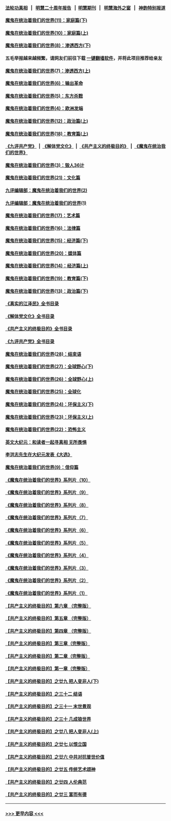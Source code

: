 #### [法轮功真相](https://github.com/gfw-breaker/truth/blob/master/README.md?t=0) &nbsp;&nbsp;|&nbsp;&nbsp; [明慧二十周年报告](https://github.com/gfw-breaker/mh-reports/blob/master/README.md?t=0) &nbsp;&nbsp;|&nbsp;&nbsp;[明慧期刊](https://github.com/gfw-breaker/mh-qikan) &nbsp;&nbsp;|&nbsp;&nbsp; [明慧海外之窗](https://github.com/gfw-breaker/mh-news/blob/master/README.md?t=0) &nbsp;&nbsp;|&nbsp;&nbsp; [神韵特别报道](https://github.com/gfw-breaker/mh-news/blob/master/shenyun.md?t=0)
#### [魔鬼在统治着我们的世界(11)：家庭篇(下)](../pages/nsc422/n10440961.md?t=01201243) 
#### [魔鬼在统治着我们的世界(10)：家庭篇(上)](../pages/nsc422/n10435448.md?t=01201243) 
#### [魔鬼在统治着我们的世界(8)：渗透西方(下)](../pages/nsc422/n10429603.md?t=01201243) 
#### 五毛举报越来越频繁，请网友们前往下载 [一键翻墙软件](https://github.com/gfw-breaker/ssr-accounts)，并将此项目推荐给亲友
#### [魔鬼在统治着我们的世界(7)：渗透西方(上)](../pages/nsc422/n10426013.md?t=01201243) 
#### [魔鬼在统治着我们的世界(6)：输出革命](../pages/nsc422/n10421536.md?t=01201243) 
#### [魔鬼在统治着我们的世界(5)：东方杀戮](../pages/nsc422/n10417707.md?t=01201243) 
#### [魔鬼在统治着我们的世界(4)：欧洲发端](../pages/nsc422/n10414890.md?t=01201243) 
#### [魔鬼在统治着我们的世界(12)：政治篇(上)](../pages/nsc422/n10444576.md?t=01201243) 
#### [魔鬼在统治着我们的世界(18)：教育篇(上)](../pages/nsc422/n10526970.md?t=01201243) 
#### [《九评共产党》](https://github.com/begood0513/9ping.md/blob/master/README.md) &nbsp;|&nbsp; [《解体党文化》](../../../../jtdwh.md/blob/master/README.md)  &nbsp;|&nbsp; [《共产主义的终极目的》](../../../../gczydzjmd.md/blob/master/README.md) &nbsp;|&nbsp; [《魔鬼在统治我们的世界》](../../../../mgztzwmdsj.md/blob/master/README.md) 
#### [魔鬼在统治着我们的世界(3)：毁人36计](../pages/nsc422/n10411583.md?t=01201243) 
#### [魔鬼在统治着我们的世界(21)：文化篇](../pages/nsc422/n10597706.md?t=01201243) 
#### [九评编辑部：魔鬼在统治着我们的世界(2)](../pages/nsc422/n10410036.md?t=01201243) 
#### [九评编辑部：魔鬼在统治着我们的世界(1)](../pages/nsc422/n10406825.md?t=01201243) 
#### [魔鬼在统治着我们的世界(17)：艺术篇](../pages/nsc422/n10499093.md?t=01201243) 
#### [魔鬼在统治着我们的世界(16)：法律篇](../pages/nsc422/n10485969.md?t=01201243) 
#### [魔鬼在统治着我们的世界(15)：经济篇(下)](../pages/nsc422/n10469975.md?t=01201243) 
#### [魔鬼在统治着我们的世界(20)：媒体篇](../pages/nsc422/n10586579.md?t=01201243) 
#### [魔鬼在统治着我们的世界(14)：经济篇(上)](../pages/nsc422/n10457370.md?t=01201243) 
#### [魔鬼在统治着我们的世界(19)：教育篇(下)](../pages/nsc422/n10564808.md?t=01201243) 
#### [魔鬼在统治着我们的世界(13)：政治篇(下)](../pages/nsc422/n10448270.md?t=01201243) 
#### [《真实的江泽民》全书目录](../pages/nsc422/n13721399.md?t=01201243) 
#### [《解体党文化》全书目录](../pages/nsc422/n13721157.md?t=01201243) 
#### [《共产主义的终极目的》全书目录](../pages/nsc422/n13721048.md?t=01201243) 
#### [《九评共产党》全书目录](../pages/nsc422/n13708085.md?t=01201243) 
#### [魔鬼在统治着我们的世界(28)：结束语](../pages/nsc422/n10936246.md?t=01201243) 
#### [魔鬼在统治着我们的世界(27)：全球野心(下)](../pages/nsc422/n10928319.md?t=01201243) 
#### [魔鬼在统治着我们的世界(26)：全球野心(上)](../pages/nsc422/n10900318.md?t=01201243) 
#### [魔鬼在统治着我们的世界(25)：全球化](../pages/nsc422/n10788205.md?t=01201243) 
#### [魔鬼在统治着我们的世界(24)：环保主义(下)](../pages/nsc422/n10695307.md?t=01201243) 
#### [魔鬼在统治着我们的世界(23)：环保主义(上)](../pages/nsc422/n10688613.md?t=01201243) 
#### [魔鬼在统治着我们的世界(22)：恐怖主义](../pages/nsc422/n10614727.md?t=01201243) 
#### [英文大纪元：和读者一起寻真相 无所畏惧](../pages/nsc422/n12542027.md?t=01201243) 
#### [李洪志先生在大纪元发表《大选》](../pages/nsc422/n12534746.md?t=01201243) 
#### [魔鬼在统治着我们的世界(9)：信仰篇](../pages/nsc422/n10432159.md?t=01201243) 
#### [《魔鬼在统治着我们的世界》系列片（10）](../pages/nsc422/n12292670.md?t=01201243) 
#### [《魔鬼在统治着我们的世界》系列片（9）](../pages/nsc422/n12290859.md?t=01201243) 
#### [《魔鬼在统治着我们的世界》系列片（8）](../pages/nsc422/n12287445.md?t=01201243) 
#### [《魔鬼在统治着我们的世界》系列片（7）](../pages/nsc422/n12283425.md?t=01201243) 
#### [《魔鬼在统治着我们的世界》系列片（6）](../pages/nsc422/n12282314.md?t=01201243) 
#### [《魔鬼在统治着我们的世界》系列片（5）](../pages/nsc422/n12281419.md?t=01201243) 
#### [《魔鬼在统治着我们的世界》系列片（4）](../pages/nsc422/n12274024.md?t=01201243) 
#### [《魔鬼在统治着我们的世界》系列片（3）](../pages/nsc422/n12271322.md?t=01201243) 
#### [《魔鬼在统治着我们的世界》系列片（2）](../pages/nsc422/n12269049.md?t=01201243) 
#### [《魔鬼在统治着我们的世界》系列片（1）](../pages/nsc422/n12267575.md?t=01201243) 
#### [【共产主义的终极目的】第六章 （完整版）](../pages/nsc422/n11428913.md?t=01201243) 
#### [【共产主义的终极目的】第五章 （完整版）](../pages/nsc422/n11428912.md?t=01201243) 
#### [【共产主义的终极目的】第四章 （完整版）](../pages/nsc422/n11428907.md?t=01201243) 
#### [【共产主义的终极目的】第三章（完整版）](../pages/nsc422/n11428848.md?t=01201243) 
#### [【共产主义的终极目的】第二章（完整版）](../pages/nsc422/n11428831.md?t=01201243) 
#### [【共产主义的终极目的】第一章（完整版）](../pages/nsc422/n11417651.md?t=01201243) 
#### [【共产主义的终极目的】之廿九 把人变非人(下)](../pages/nsc422/n11344140.md?t=01201243) 
#### [【共产主义的终极目的】之三十二 结语](../pages/nsc422/n11360535.md?t=01201243) 
#### [【共产主义的终极目的】之三十一 末世景观](../pages/nsc422/n11351129.md?t=01201243) 
#### [【共产主义的终极目的】之三十 几成狼世界](../pages/nsc422/n11348280.md?t=01201243) 
#### [【共产主义的终极目的】之廿八 把人变非人(上)](../pages/nsc422/n11340492.md?t=01201243) 
#### [【共产主义的终极目的】之廿七 以恨立国](../pages/nsc422/n11336944.md?t=01201243) 
#### [【共产主义的终极目的】之廿六 中共对抗普世价值](../pages/nsc422/n11324785.md?t=01201243) 
#### [【共产主义的终极目的】之廿五 传统艺术颂神](../pages/nsc422/n11296396.md?t=01201243) 
#### [【共产主义的终极目的】之廿四 人伦典范](../pages/nsc422/n11296397.md?t=01201243) 
#### [【共产主义的终极目的】之廿三 富而有德](../pages/nsc422/n11283598.md?t=01201243) 

----
#### [ >>> 更早内容 <<< ](../indexes/nsc422-earlier.md)
